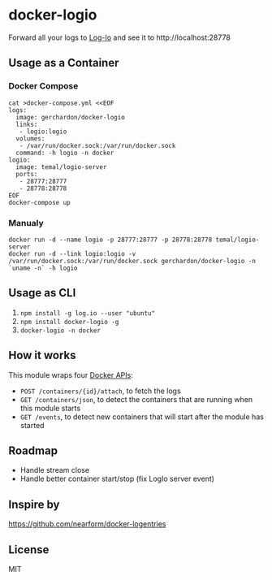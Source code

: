 # docker-logio

Forward all your logs to [Log-Io](http://logio.org/)
and see it to http://localhost:28778

## Usage as a Container

### Docker Compose

```
cat >docker-compose.yml <<EOF
logs:
  image: gerchardon/docker-logio
  links:
   - logio:logio
  volumes:
   - /var/run/docker.sock:/var/run/docker.sock
  command: -h logio -n docker
logio:
  image: temal/logio-server
  ports:
   - 28777:28777
   - 28778:28778
EOF
docker-compose up
```

### Manualy

```
docker run -d --name logio -p 28777:28777 -p 28778:28778 temal/logio-server
docker run -d --link logio:logio -v /var/run/docker.sock:/var/run/docker.sock gerchardon/docker-logio -n `uname -n` -h logio
```

## Usage as CLI

1. ```npm install -g log.io --user "ubuntu"```
2. ```npm install docker-logio -g```
3. ```docker-logio -n docker```

## How it works

This module wraps four [Docker APIs](https://docs.docker.com/reference/api/docker_remote_api_v1.17/):

* `POST /containers/{id}/attach`, to fetch the logs
* `GET /containers/json`, to detect the containers that are running when
  this module starts
* `GET /events`, to detect new containers that will start after the
  module has started

## Roadmap

* Handle stream close
* Handle better container start/stop (fix LogIo server event)

## Inspire by

https://github.com/nearform/docker-logentries


## License

MIT
